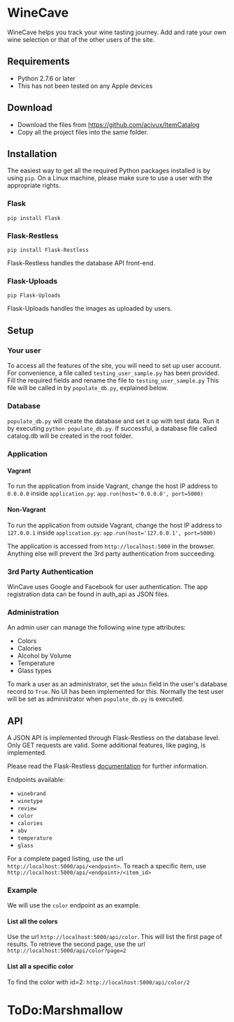 # WineCave
WineCave helps you track your wine tasting journey. Add and rate your own wine selection or that of the other users of the site.

## Requirements
- Python 2.7.6 or later
- This has not been tested on any Apple devices

## Download
- Download the files from https://github.com/acivux/ItemCatalog
- Copy all the project files into the same folder.

## Installation
The easiest way to get all the required Python packages installed is by using `pip`. On a Linux machine, please make sure to use a user with the appropriate rights.
### Flask
`pip install Flask`
### Flask-Restless
`pip install Flask-Restless`

Flask-Restless handles the database API front-end.

### Flask-Uploads
`pip Flask-Uploads`

Flask-Uploads handles the images as uploaded by users.

## Setup
### Your user
To access all the features of the site, you will need to set up user account. For convenience, a file called `testing_user_sample.py` has been provided. Fill the required fields and rename the file to `testing_user_sample.py`
This file will be called in by `populate_db.py`, explained below.

### Database
`populate_db.py` will create the database and set it up with test data.
Run it by executing `python populate_db.py`. If successful, a database file called catalog.db will be created in the root folder.

### Application
#### Vagrant
To run the application from inside Vagrant, change the host IP address to `0.0.0.0` inside `application.py`:
`app.run(host='0.0.0.0', port=5000)`

#### Non-Vagrant
To run the application from outside Vagrant, change the host IP address to `127.0.0.1` inside `application.py`:
`app.run(host='127.0.0.1', port=5000)`

The application is accessed from `http://localhost:5000` in the browser. Anything else will prevent the 3rd party authentication from succeeding.

### 3rd Party Authentication
WinCave uses Google and Facebook for user authentication. The app registration data can be found in auth_api as JSON files.  

### Administration
An admin user can manage the following wine type attributes:

 * Colors
 * Calories
 * Alcohol by Volume
 * Temperature
 * Glass types

To mark a user as an administrator, set the `admin` field in the user's database record to `True`. No UI has been implemented for this.
Normally the test user will be set as administrator when `populate_db.py` is executed. 

## API
A JSON API is implemented through Flask-Restless on the database level. Only GET requests are valid. Some additional features, like paging, is implemented.

Please read the Flask-Restless [documentation](https://flask-restless.readthedocs.org/en/latest/index.html) for further information. 

Endpoints available:

 * `winebrand`
 * `winetype`
 * `review`
 * `color`
 * `calories`
 * `abv`
 * `temperature`
 * `glass`
 
 For a complete paged listing, use the url `http://localhost:5000/api/<endpoint>`. To reach a specific item, use `http://localhost:5000/api/<endpoint>/<item_id>`
 
### Example
We will use the `color` endpoint as an example.

#### List all the colors 
Use the url `http://localhost:5000/api/color`. This will list the first page of results. To retrieve the second page, use the url `http://localhost:5000/api/color?page=2`

#### List all a specific color
To find the color with id=2: `http://localhost:5000/api/color/2`

# ToDo:Marshmallow 